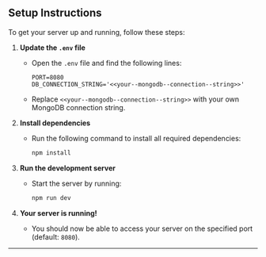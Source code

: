 ## Setup Instructions

To get your server up and running, follow these steps:

1. **Update the `.env` file**
   - Open the `.env` file and find the following lines:
     ```
     PORT=8080
     DB_CONNECTION_STRING='<<your--mongodb--connection--string>>'
     ```
   - Replace `<<your--mongodb--connection--string>>` with your own MongoDB connection string.

2. **Install dependencies**
   - Run the following command to install all required dependencies:
     ```bash
     npm install
     ```

3. **Run the development server**
   - Start the server by running:
     ```bash
     npm run dev
     ```

4. **Your server is running!**
   - You should now be able to access your server on the specified port (default: `8080`).

---
